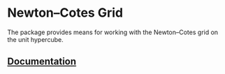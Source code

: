 # Newton–Cotes Grid

The package provides means for working with the Newton–Cotes grid on the unit
hypercube.

## [Documentation][doc]

[doc]: http://godoc.org/github.com/ready-steady/adapt/grid/equidistant
